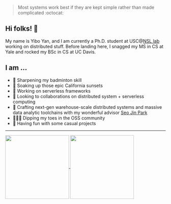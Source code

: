 
> Most systems work best if they are kept simple rather than made complicated :octocat:

## Hi folks! 👋

My name is Yibo Yan, and I am currently a Ph.D. student at USC@[NSL lab](https://nsl.usc.edu/) working on distributed stuff. Before landing here, I snagged my MS in CS at Yale and rocked my BSc in CS at UC Davis.

## I am ...

- 🏸 Sharpening my badminton skill
- 🌇 Soaking up those epic California sunsets
- 💼 Working on serverless frameworks
- 👀 Looking to collaborations on distributed system + serverless computing
- 🫢 Crafting next-gen warehouse-scale distributed systems and massive data analytic toolchains with my wonderful advisor [Seo Jin Park](https://seojinpark.net/)
- 👨🏻‍💻 Dipping my toes in the OSS community
- 🎉 Having fun with some casual projects


---

<a href="https://github-readme-stats-seven-kappa-78.vercel.app/api?username=totoroyyb&include_orgs=true&show_icons=true&theme=tokyonight&count_private=true">
  <img height=200 align="center" src="https://github-readme-stats-seven-kappa-78.vercel.app/api?username=totoroyyb&include_orgs=true&show_icons=true&theme=tokyonight&count_private=true" />
</a>
<a href="https://github-readme-stats-seven-kappa-78.vercel.app/api/top-langs/?username=totoroyyb&include_orgs=true&layout=compact&exclude_repo=ECS36C-HW5,DoublyLinkedList,BattleShip,ECS-150-Projects,Agora,NCursesConnectN,ECS50,CPSC529-Labs,github-readme-stats,Nu,usc-nsl.github.io,cpsc558-hws,agora,gitignore,governance-data-collection,dotfiles,sta141b-final-proj,go-ios-tutorial,LightDays-Website,CodeEdit&langs_count=8&theme=tokyonight&hide=javascript,html,css,objective-c,objective-c%2B%2B,jupyter%20notebook,batchfile,cmake,makefile">
  <img height=200 align="center" src="https://github-readme-stats-seven-kappa-78.vercel.app/api/top-langs/?username=totoroyyb&include_orgs=true&layout=compact&exclude_repo=ECS36C-HW5,DoublyLinkedList,BattleShip,ECS-150-Projects,Agora,NCursesConnectN,ECS50,CPSC529-Labs,github-readme-stats,usc-nsl.github.io,cpsc558-hws,agora,gitignore,governance-data-collection,dotfiles,sta141b-final-proj,go-ios-tutorial,LightDays-Website,CodeEdit&langs_count=8&theme=tokyonight&card_width=320&hide=javascript,html,css,objective-c,objective-c%2B%2B,jupyter%20notebook,batchfile,cmake,makefile" />
</a>
